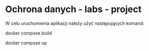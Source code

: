 # Ochrona danych - labs - project

W celu uruchomienia aplikacji należy użyć następujących komand:

docker compose build

docker compose up
